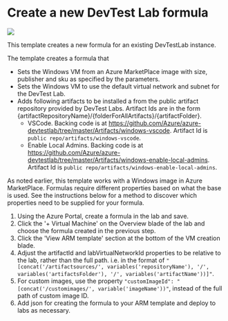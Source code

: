 # Create a new DevTest Lab formula

<a href="https://portal.azure.com/#create/Microsoft.Template/uri/https%3A%2F%2Fraw.githubusercontent.com%2FAzure%2Fazure-devtestlab%2Fmaster%2Fsamples%2FDevTestLabs%2FQuickStartTemplates%2F201-dtl-create-formula%2Fazuredeploy.json" target="_blank">
    <img src="http://azuredeploy.net/deploybutton.png"/>
</a>

This template creates a new formula for an existing DevTestLab instance.

The template creates a formula that 
- Sets the Windows VM from an Azure MarketPlace image with size, publisher and sku as specified by the parameters.
- Sets the Windows VM to use the default virtual network and subnet for the DevTest Lab.
- Adds following artifacts to be installed a from the public artifact repository provided by DevTest Labs.  Artifact Ids are in the form {artifactRepositoryName}/{folderForAllArtifacts}/{artifactFolder}.
  - VSCode.  Backing code is at https://github.com/Azure/azure-devtestlab/tree/master/Artifacts/windows-vscode.  Artifact Id is `public repo/artifacts/windows-vscode`.
  - Enable Local Admins.  Backing code is at https://github.com/Azure/azure-devtestlab/tree/master/Artifacts/windows-enable-local-admins.  Artifact Id is `public repo/artifacts/windows-enable-local-admins`.

As noted earlier, this template works with a Windows image in Azure MarketPlace.  Formulas require different properties based on what the base is used.  See the instructions below for a method to discover which properties need to be supplied for your formula.

1. Using the Azure Portal, create a formula in the lab and save.
2. Click the '+  Virtual Machine' on the Overview blade of the lab and choose the formula created in the previous step.
3. Click the 'View ARM template' section at the bottom of the VM creation blade.
4. Adjust the artifactId and labVirtualNetworkId properties to be relative to the lab, rather than the full path. i.e. in the format of `"[concat('/artifactsources/', variables('repositoryName'), '/', variables('artifactsFolder'), '/', variables('artifactName'))]"`.
5. For custom images, use the property `"customImageId": "[concat('/customimages/', variable('imageName'))"`, instead of the full path of custom image ID.
6. Add json for creating the formula to your ARM template and deploy to labs as necessary.
